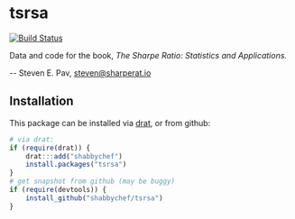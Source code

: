 

# tsrsa 

[![Build Status](https://github.com/shabbychef/tsrsa/workflows/R-CMD-check/badge.svg)](https://github.com/shabbychef/tsrsa/actions)

Data and code for the book, _The Sharpe Ratio: Statistics and Applications._ 

-- Steven E. Pav, steven@sharperat.io

## Installation

This package can be installed 
via [drat](https://github.com/eddelbuettel/drat "drat"), or
from github:


```r
# via drat:
if (require(drat)) {
    drat:::add("shabbychef")
    install.packages("tsrsa")
}
# get snapshot from github (may be buggy)
if (require(devtools)) {
    install_github("shabbychef/tsrsa")
}
```


